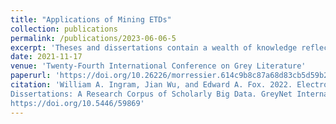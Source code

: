 ```yaml
---
title: "Applications of Mining ETDs"
collection: publications
permalink: /publications/2023-06-06-5
excerpt: 'Theses and dissertations contain a wealth of knowledge reflecting graduate students' exploration in a scholarly domain. Although print submission was common practice early on, ETDs have become the predominant format for submitting, archiving, and disseminating graduate work..'
date: 2021-11-17
venue: 'Twenty-Fourth International Conference on Grey Literature'
paperurl: 'https://doi.org/10.26226/morressier.614c9b8c87a68d83cb5d59b2'
citation: 'William A. Ingram, Jian Wu, and Edward A. Fox. 2022. Electronic Theses and
Dissertations: A Research Corpus of Scholarly Big Data. GreyNet International.
https://doi.org/10.5446/59869'
---
```

